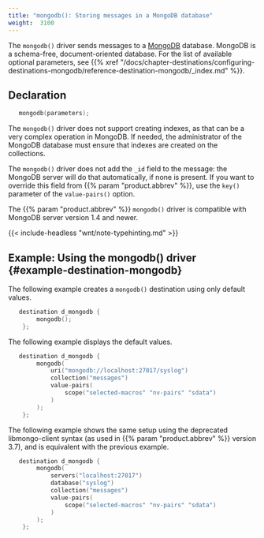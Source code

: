 ```yaml
---
title: "mongodb(): Storing messages in a MongoDB database"
weight:  3100
---
```

<!-- DISCLAIMER: This file is based on the syslog-ng Open Source Edition documentation https://github.com/balabit/syslog-ng-ose-guides/commit/2f4a52ee61d1ea9ad27cb4f3168b95408fddfdf2 and is used under the terms of The syslog-ng Open Source Edition Documentation License. The file has been modified by Axoflow. -->

The `mongodb()` driver sends messages to a [MongoDB](https://www.mongodb.com/) database. MongoDB is a schema-free, document-oriented database. For the list of available optional parameters, see {{% xref "/docs/chapter-destinations/configuring-destinations-mongodb/reference-destination-mongodb/_index.md" %}}.


## Declaration

```c
   mongodb(parameters);
```


The `mongodb()` driver does not support creating indexes, as that can be a very complex operation in MongoDB. If needed, the administrator of the MongoDB database must ensure that indexes are created on the collections.

The `mongodb()` driver does not add the `_id` field to the message: the MongoDB server will do that automatically, if none is present. If you want to override this field from {{% param "product.abbrev" %}}, use the `key()` parameter of the `value-pairs()` option.

The {{% param "product.abbrev" %}} `mongodb()` driver is compatible with MongoDB server version 1.4 and newer.

{{< include-headless "wnt/note-typehinting.md" >}}


## Example: Using the mongodb() driver {#example-destination-mongodb}

The following example creates a `mongodb()` destination using only default values.

```c
   destination d_mongodb {
        mongodb();
    };
```

The following example displays the default values.

```c
   destination d_mongodb {
        mongodb(
            uri("mongodb://localhost:27017/syslog")
            collection("messages")
            value-pairs(
                scope("selected-macros" "nv-pairs" "sdata")
            )
        );
    };
```

The following example shows the same setup using the deprecated libmongo-client syntax (as used in {{% param "product.abbrev" %}} version 3.7), and is equivalent with the previous example.

```c
   destination d_mongodb {
        mongodb(
            servers("localhost:27017")
            database("syslog")
            collection("messages")
            value-pairs(
                scope("selected-macros" "nv-pairs" "sdata")
            )
        );
    };
```

